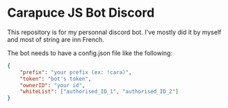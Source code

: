 # Carapuce JS Bot Discord

This repository is for my personnal discord bot. I've mostly did it by myself and most of string are inn French.

The bot needs to have a config.json file like the following:

```json
{
    "prefix": "your prefix (ex: !cara)",
    "token": "bot's token",
    "ownerID": "your id",
    "whiteList": ["authorised_ID_1", "authorised_ID_2"]
}
